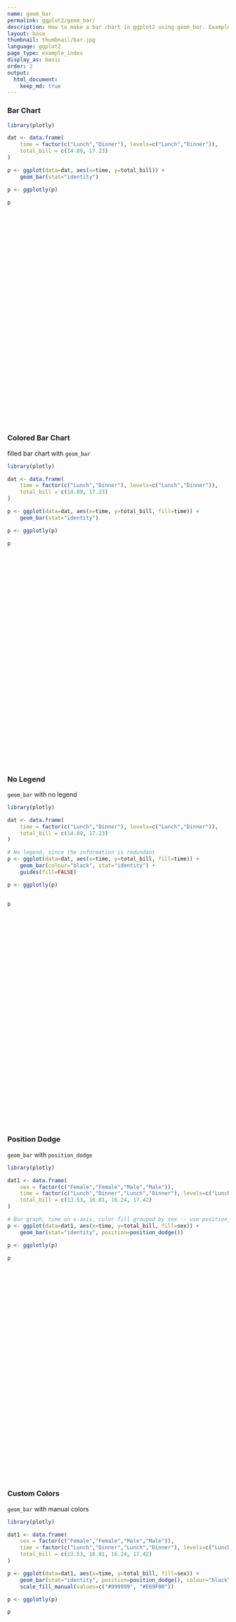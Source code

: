 ```yaml
---
name: geom_bar
permalink: ggplot2/geom_bar/
description: How to make a bar chart in ggplot2 using geom_bar. Examples of grouped, stacked, overlaid, filled, and colored bar charts.
layout: base
thumbnail: thumbnail/bar.jpg
language: ggplot2
page_type: example_index
display_as: basic
order: 2
output:
  html_document:
    keep_md: true
---
```



### Bar Chart


```r
library(plotly)

dat <- data.frame(
    time = factor(c("Lunch","Dinner"), levels=c("Lunch","Dinner")),
    total_bill = c(14.89, 17.23)
)

p <- ggplot(data=dat, aes(x=time, y=total_bill)) +
    geom_bar(stat="identity")

p <- ggplotly(p)

p
```

<div id="htmlwidget-e67506edd2715cf6d581" style="width:672px;height:480px;" class="plotly html-widget"></div>
<script type="application/json" data-for="htmlwidget-e67506edd2715cf6d581">{"x":{"data":[{"orientation":"v","width":[0.9,0.9],"base":[0,0],"x":[1,2],"y":[14.89,17.23],"text":["time: Lunch<br />total_bill: 14.89","time: Dinner<br />total_bill: 17.23"],"type":"bar","marker":{"autocolorscale":false,"color":"rgba(89,89,89,1)","line":{"width":1.88976377952756,"color":"transparent"}},"showlegend":false,"xaxis":"x","yaxis":"y","hoverinfo":"text","frame":null}],"layout":{"margin":{"t":26.2283105022831,"r":7.30593607305936,"b":40.1826484018265,"l":37.2602739726027},"plot_bgcolor":"rgba(235,235,235,1)","paper_bgcolor":"rgba(255,255,255,1)","font":{"color":"rgba(0,0,0,1)","family":"","size":14.6118721461187},"xaxis":{"domain":[0,1],"automargin":true,"type":"linear","autorange":false,"range":[0.4,2.6],"tickmode":"array","ticktext":["Lunch","Dinner"],"tickvals":[1,2],"categoryorder":"array","categoryarray":["Lunch","Dinner"],"nticks":null,"ticks":"outside","tickcolor":"rgba(51,51,51,1)","ticklen":3.65296803652968,"tickwidth":0.66417600664176,"showticklabels":true,"tickfont":{"color":"rgba(77,77,77,1)","family":"","size":11.689497716895},"tickangle":-0,"showline":false,"linecolor":null,"linewidth":0,"showgrid":true,"gridcolor":"rgba(255,255,255,1)","gridwidth":0.66417600664176,"zeroline":false,"anchor":"y","title":{"text":"time","font":{"color":"rgba(0,0,0,1)","family":"","size":14.6118721461187}},"hoverformat":".2f"},"yaxis":{"domain":[0,1],"automargin":true,"type":"linear","autorange":false,"range":[-0.8615,18.0915],"tickmode":"array","ticktext":["0","5","10","15"],"tickvals":[0,5,10,15],"categoryorder":"array","categoryarray":["0","5","10","15"],"nticks":null,"ticks":"outside","tickcolor":"rgba(51,51,51,1)","ticklen":3.65296803652968,"tickwidth":0.66417600664176,"showticklabels":true,"tickfont":{"color":"rgba(77,77,77,1)","family":"","size":11.689497716895},"tickangle":-0,"showline":false,"linecolor":null,"linewidth":0,"showgrid":true,"gridcolor":"rgba(255,255,255,1)","gridwidth":0.66417600664176,"zeroline":false,"anchor":"x","title":{"text":"total_bill","font":{"color":"rgba(0,0,0,1)","family":"","size":14.6118721461187}},"hoverformat":".2f"},"shapes":[{"type":"rect","fillcolor":null,"line":{"color":null,"width":0,"linetype":[]},"yref":"paper","xref":"paper","x0":0,"x1":1,"y0":0,"y1":1}],"showlegend":false,"legend":{"bgcolor":"rgba(255,255,255,1)","bordercolor":"transparent","borderwidth":1.88976377952756,"font":{"color":"rgba(0,0,0,1)","family":"","size":11.689497716895}},"hovermode":"closest","barmode":"relative"},"config":{"doubleClick":"reset","showSendToCloud":false},"source":"A","attrs":{"4739b876090":{"x":{},"y":{},"type":"bar"}},"cur_data":"4739b876090","visdat":{"4739b876090":["function (y) ","x"]},"highlight":{"on":"plotly_click","persistent":false,"dynamic":false,"selectize":false,"opacityDim":0.2,"selected":{"opacity":1},"debounce":0},"shinyEvents":["plotly_hover","plotly_click","plotly_selected","plotly_relayout","plotly_brushed","plotly_brushing","plotly_clickannotation","plotly_doubleclick","plotly_deselect","plotly_afterplot","plotly_sunburstclick"],"base_url":"https://plot.ly"},"evals":[],"jsHooks":[]}</script>

### Colored Bar Chart
filled bar chart with <code>geom_bar</code>


```r
library(plotly)

dat <- data.frame(
    time = factor(c("Lunch","Dinner"), levels=c("Lunch","Dinner")),
    total_bill = c(14.89, 17.23)
)

p <- ggplot(data=dat, aes(x=time, y=total_bill, fill=time)) +
    geom_bar(stat="identity")

p <- ggplotly(p)

p
```

<div id="htmlwidget-031917900ebf3f852f6d" style="width:672px;height:480px;" class="plotly html-widget"></div>
<script type="application/json" data-for="htmlwidget-031917900ebf3f852f6d">{"x":{"data":[{"orientation":"v","width":0.9,"base":0,"x":[1],"y":[14.89],"text":"time: Lunch<br />total_bill: 14.89<br />time: Lunch","type":"bar","marker":{"autocolorscale":false,"color":"rgba(248,118,109,1)","line":{"width":1.88976377952756,"color":"transparent"}},"name":"Lunch","legendgroup":"Lunch","showlegend":true,"xaxis":"x","yaxis":"y","hoverinfo":"text","frame":null},{"orientation":"v","width":0.9,"base":0,"x":[2],"y":[17.23],"text":"time: Dinner<br />total_bill: 17.23<br />time: Dinner","type":"bar","marker":{"autocolorscale":false,"color":"rgba(0,191,196,1)","line":{"width":1.88976377952756,"color":"transparent"}},"name":"Dinner","legendgroup":"Dinner","showlegend":true,"xaxis":"x","yaxis":"y","hoverinfo":"text","frame":null}],"layout":{"margin":{"t":26.2283105022831,"r":7.30593607305936,"b":40.1826484018265,"l":37.2602739726027},"plot_bgcolor":"rgba(235,235,235,1)","paper_bgcolor":"rgba(255,255,255,1)","font":{"color":"rgba(0,0,0,1)","family":"","size":14.6118721461187},"xaxis":{"domain":[0,1],"automargin":true,"type":"linear","autorange":false,"range":[0.4,2.6],"tickmode":"array","ticktext":["Lunch","Dinner"],"tickvals":[1,2],"categoryorder":"array","categoryarray":["Lunch","Dinner"],"nticks":null,"ticks":"outside","tickcolor":"rgba(51,51,51,1)","ticklen":3.65296803652968,"tickwidth":0.66417600664176,"showticklabels":true,"tickfont":{"color":"rgba(77,77,77,1)","family":"","size":11.689497716895},"tickangle":-0,"showline":false,"linecolor":null,"linewidth":0,"showgrid":true,"gridcolor":"rgba(255,255,255,1)","gridwidth":0.66417600664176,"zeroline":false,"anchor":"y","title":{"text":"time","font":{"color":"rgba(0,0,0,1)","family":"","size":14.6118721461187}},"hoverformat":".2f"},"yaxis":{"domain":[0,1],"automargin":true,"type":"linear","autorange":false,"range":[-0.8615,18.0915],"tickmode":"array","ticktext":["0","5","10","15"],"tickvals":[0,5,10,15],"categoryorder":"array","categoryarray":["0","5","10","15"],"nticks":null,"ticks":"outside","tickcolor":"rgba(51,51,51,1)","ticklen":3.65296803652968,"tickwidth":0.66417600664176,"showticklabels":true,"tickfont":{"color":"rgba(77,77,77,1)","family":"","size":11.689497716895},"tickangle":-0,"showline":false,"linecolor":null,"linewidth":0,"showgrid":true,"gridcolor":"rgba(255,255,255,1)","gridwidth":0.66417600664176,"zeroline":false,"anchor":"x","title":{"text":"total_bill","font":{"color":"rgba(0,0,0,1)","family":"","size":14.6118721461187}},"hoverformat":".2f"},"shapes":[{"type":"rect","fillcolor":null,"line":{"color":null,"width":0,"linetype":[]},"yref":"paper","xref":"paper","x0":0,"x1":1,"y0":0,"y1":1}],"showlegend":true,"legend":{"bgcolor":"rgba(255,255,255,1)","bordercolor":"transparent","borderwidth":1.88976377952756,"font":{"color":"rgba(0,0,0,1)","family":"","size":11.689497716895},"y":0.93503937007874},"annotations":[{"text":"time","x":1.02,"y":1,"showarrow":false,"ax":0,"ay":0,"font":{"color":"rgba(0,0,0,1)","family":"","size":14.6118721461187},"xref":"paper","yref":"paper","textangle":-0,"xanchor":"left","yanchor":"bottom","legendTitle":true}],"hovermode":"closest","barmode":"relative"},"config":{"doubleClick":"reset","showSendToCloud":false},"source":"A","attrs":{"473955bc709a":{"x":{},"y":{},"fill":{},"type":"bar"}},"cur_data":"473955bc709a","visdat":{"473955bc709a":["function (y) ","x"]},"highlight":{"on":"plotly_click","persistent":false,"dynamic":false,"selectize":false,"opacityDim":0.2,"selected":{"opacity":1},"debounce":0},"shinyEvents":["plotly_hover","plotly_click","plotly_selected","plotly_relayout","plotly_brushed","plotly_brushing","plotly_clickannotation","plotly_doubleclick","plotly_deselect","plotly_afterplot","plotly_sunburstclick"],"base_url":"https://plot.ly"},"evals":[],"jsHooks":[]}</script>

### No Legend
<code>geom_bar</code> with no legend


```r
library(plotly)

dat <- data.frame(
    time = factor(c("Lunch","Dinner"), levels=c("Lunch","Dinner")),
    total_bill = c(14.89, 17.23)
)

# No legend, since the information is redundant
p <- ggplot(data=dat, aes(x=time, y=total_bill, fill=time)) +
    geom_bar(colour="black", stat="identity") +
    guides(fill=FALSE)

p <- ggplotly(p)


p
```

<div id="htmlwidget-b2b9ad72567f5cc4eb74" style="width:672px;height:480px;" class="plotly html-widget"></div>
<script type="application/json" data-for="htmlwidget-b2b9ad72567f5cc4eb74">{"x":{"data":[{"orientation":"v","width":0.9,"base":0,"x":[1],"y":[14.89],"text":"time: Lunch<br />total_bill: 14.89<br />time: Lunch","type":"bar","marker":{"autocolorscale":false,"color":"rgba(248,118,109,1)","line":{"width":1.88976377952756,"color":"rgba(0,0,0,1)"}},"name":"Lunch","legendgroup":"Lunch","showlegend":true,"xaxis":"x","yaxis":"y","hoverinfo":"text","frame":null},{"orientation":"v","width":0.9,"base":0,"x":[2],"y":[17.23],"text":"time: Dinner<br />total_bill: 17.23<br />time: Dinner","type":"bar","marker":{"autocolorscale":false,"color":"rgba(0,191,196,1)","line":{"width":1.88976377952756,"color":"rgba(0,0,0,1)"}},"name":"Dinner","legendgroup":"Dinner","showlegend":true,"xaxis":"x","yaxis":"y","hoverinfo":"text","frame":null}],"layout":{"margin":{"t":26.2283105022831,"r":7.30593607305936,"b":40.1826484018265,"l":37.2602739726027},"plot_bgcolor":"rgba(235,235,235,1)","paper_bgcolor":"rgba(255,255,255,1)","font":{"color":"rgba(0,0,0,1)","family":"","size":14.6118721461187},"xaxis":{"domain":[0,1],"automargin":true,"type":"linear","autorange":false,"range":[0.4,2.6],"tickmode":"array","ticktext":["Lunch","Dinner"],"tickvals":[1,2],"categoryorder":"array","categoryarray":["Lunch","Dinner"],"nticks":null,"ticks":"outside","tickcolor":"rgba(51,51,51,1)","ticklen":3.65296803652968,"tickwidth":0.66417600664176,"showticklabels":true,"tickfont":{"color":"rgba(77,77,77,1)","family":"","size":11.689497716895},"tickangle":-0,"showline":false,"linecolor":null,"linewidth":0,"showgrid":true,"gridcolor":"rgba(255,255,255,1)","gridwidth":0.66417600664176,"zeroline":false,"anchor":"y","title":{"text":"time","font":{"color":"rgba(0,0,0,1)","family":"","size":14.6118721461187}},"hoverformat":".2f"},"yaxis":{"domain":[0,1],"automargin":true,"type":"linear","autorange":false,"range":[-0.8615,18.0915],"tickmode":"array","ticktext":["0","5","10","15"],"tickvals":[0,5,10,15],"categoryorder":"array","categoryarray":["0","5","10","15"],"nticks":null,"ticks":"outside","tickcolor":"rgba(51,51,51,1)","ticklen":3.65296803652968,"tickwidth":0.66417600664176,"showticklabels":true,"tickfont":{"color":"rgba(77,77,77,1)","family":"","size":11.689497716895},"tickangle":-0,"showline":false,"linecolor":null,"linewidth":0,"showgrid":true,"gridcolor":"rgba(255,255,255,1)","gridwidth":0.66417600664176,"zeroline":false,"anchor":"x","title":{"text":"total_bill","font":{"color":"rgba(0,0,0,1)","family":"","size":14.6118721461187}},"hoverformat":".2f"},"shapes":[{"type":"rect","fillcolor":null,"line":{"color":null,"width":0,"linetype":[]},"yref":"paper","xref":"paper","x0":0,"x1":1,"y0":0,"y1":1}],"showlegend":true,"legend":{"bgcolor":"rgba(255,255,255,1)","bordercolor":"transparent","borderwidth":1.88976377952756,"font":{"color":"rgba(0,0,0,1)","family":"","size":11.689497716895},"y":1},"hovermode":"closest","barmode":"relative"},"config":{"doubleClick":"reset","showSendToCloud":false},"source":"A","attrs":{"4739472507f":{"x":{},"y":{},"fill":{},"type":"bar"}},"cur_data":"4739472507f","visdat":{"4739472507f":["function (y) ","x"]},"highlight":{"on":"plotly_click","persistent":false,"dynamic":false,"selectize":false,"opacityDim":0.2,"selected":{"opacity":1},"debounce":0},"shinyEvents":["plotly_hover","plotly_click","plotly_selected","plotly_relayout","plotly_brushed","plotly_brushing","plotly_clickannotation","plotly_doubleclick","plotly_deselect","plotly_afterplot","plotly_sunburstclick"],"base_url":"https://plot.ly"},"evals":[],"jsHooks":[]}</script>

### Position Dodge
<code>geom_bar</code> with <code>position_dodge</code>


```r
library(plotly)

dat1 <- data.frame(
    sex = factor(c("Female","Female","Male","Male")),
    time = factor(c("Lunch","Dinner","Lunch","Dinner"), levels=c("Lunch","Dinner")),
    total_bill = c(13.53, 16.81, 16.24, 17.42)
)

# Bar graph, time on x-axis, color fill grouped by sex -- use position_dodge()
p <- ggplot(data=dat1, aes(x=time, y=total_bill, fill=sex)) +
    geom_bar(stat="identity", position=position_dodge())

p <- ggplotly(p)

p
```

<div id="htmlwidget-3491de65a38524cb3c12" style="width:672px;height:480px;" class="plotly html-widget"></div>
<script type="application/json" data-for="htmlwidget-3491de65a38524cb3c12">{"x":{"data":[{"orientation":"v","width":[0.45,0.45],"base":[0,0],"x":[0.775,1.775],"y":[13.53,16.81],"text":["time: Lunch<br />total_bill: 13.53<br />sex: Female","time: Dinner<br />total_bill: 16.81<br />sex: Female"],"type":"bar","marker":{"autocolorscale":false,"color":"rgba(248,118,109,1)","line":{"width":1.88976377952756,"color":"transparent"}},"name":"Female","legendgroup":"Female","showlegend":true,"xaxis":"x","yaxis":"y","hoverinfo":"text","frame":null},{"orientation":"v","width":[0.45,0.45],"base":[0,0],"x":[1.225,2.225],"y":[16.24,17.42],"text":["time: Lunch<br />total_bill: 16.24<br />sex: Male","time: Dinner<br />total_bill: 17.42<br />sex: Male"],"type":"bar","marker":{"autocolorscale":false,"color":"rgba(0,191,196,1)","line":{"width":1.88976377952756,"color":"transparent"}},"name":"Male","legendgroup":"Male","showlegend":true,"xaxis":"x","yaxis":"y","hoverinfo":"text","frame":null}],"layout":{"margin":{"t":26.2283105022831,"r":7.30593607305936,"b":40.1826484018265,"l":37.2602739726027},"plot_bgcolor":"rgba(235,235,235,1)","paper_bgcolor":"rgba(255,255,255,1)","font":{"color":"rgba(0,0,0,1)","family":"","size":14.6118721461187},"xaxis":{"domain":[0,1],"automargin":true,"type":"linear","autorange":false,"range":[0.4,2.6],"tickmode":"array","ticktext":["Lunch","Dinner"],"tickvals":[1,2],"categoryorder":"array","categoryarray":["Lunch","Dinner"],"nticks":null,"ticks":"outside","tickcolor":"rgba(51,51,51,1)","ticklen":3.65296803652968,"tickwidth":0.66417600664176,"showticklabels":true,"tickfont":{"color":"rgba(77,77,77,1)","family":"","size":11.689497716895},"tickangle":-0,"showline":false,"linecolor":null,"linewidth":0,"showgrid":true,"gridcolor":"rgba(255,255,255,1)","gridwidth":0.66417600664176,"zeroline":false,"anchor":"y","title":{"text":"time","font":{"color":"rgba(0,0,0,1)","family":"","size":14.6118721461187}},"hoverformat":".2f"},"yaxis":{"domain":[0,1],"automargin":true,"type":"linear","autorange":false,"range":[-0.871,18.291],"tickmode":"array","ticktext":["0","5","10","15"],"tickvals":[0,5,10,15],"categoryorder":"array","categoryarray":["0","5","10","15"],"nticks":null,"ticks":"outside","tickcolor":"rgba(51,51,51,1)","ticklen":3.65296803652968,"tickwidth":0.66417600664176,"showticklabels":true,"tickfont":{"color":"rgba(77,77,77,1)","family":"","size":11.689497716895},"tickangle":-0,"showline":false,"linecolor":null,"linewidth":0,"showgrid":true,"gridcolor":"rgba(255,255,255,1)","gridwidth":0.66417600664176,"zeroline":false,"anchor":"x","title":{"text":"total_bill","font":{"color":"rgba(0,0,0,1)","family":"","size":14.6118721461187}},"hoverformat":".2f"},"shapes":[{"type":"rect","fillcolor":null,"line":{"color":null,"width":0,"linetype":[]},"yref":"paper","xref":"paper","x0":0,"x1":1,"y0":0,"y1":1}],"showlegend":true,"legend":{"bgcolor":"rgba(255,255,255,1)","bordercolor":"transparent","borderwidth":1.88976377952756,"font":{"color":"rgba(0,0,0,1)","family":"","size":11.689497716895},"y":0.93503937007874},"annotations":[{"text":"sex","x":1.02,"y":1,"showarrow":false,"ax":0,"ay":0,"font":{"color":"rgba(0,0,0,1)","family":"","size":14.6118721461187},"xref":"paper","yref":"paper","textangle":-0,"xanchor":"left","yanchor":"bottom","legendTitle":true}],"hovermode":"closest","barmode":"relative"},"config":{"doubleClick":"reset","showSendToCloud":false},"source":"A","attrs":{"473927659927":{"x":{},"y":{},"fill":{},"type":"bar"}},"cur_data":"473927659927","visdat":{"473927659927":["function (y) ","x"]},"highlight":{"on":"plotly_click","persistent":false,"dynamic":false,"selectize":false,"opacityDim":0.2,"selected":{"opacity":1},"debounce":0},"shinyEvents":["plotly_hover","plotly_click","plotly_selected","plotly_relayout","plotly_brushed","plotly_brushing","plotly_clickannotation","plotly_doubleclick","plotly_deselect","plotly_afterplot","plotly_sunburstclick"],"base_url":"https://plot.ly"},"evals":[],"jsHooks":[]}</script>

### Custom Colors
<code>geom_bar</code> with manual colors


```r
library(plotly)

dat1 <- data.frame(
    sex = factor(c("Female","Female","Male","Male")),
    time = factor(c("Lunch","Dinner","Lunch","Dinner"), levels=c("Lunch","Dinner")),
    total_bill = c(13.53, 16.81, 16.24, 17.42)
)

p <- ggplot(data=dat1, aes(x=time, y=total_bill, fill=sex)) +
    geom_bar(stat="identity", position=position_dodge(), colour="black") +
    scale_fill_manual(values=c("#999999", "#E69F00"))

p <- ggplotly(p)

p
```

<div id="htmlwidget-9b20afe7df68373aa9f2" style="width:672px;height:480px;" class="plotly html-widget"></div>
<script type="application/json" data-for="htmlwidget-9b20afe7df68373aa9f2">{"x":{"data":[{"orientation":"v","width":[0.45,0.45],"base":[0,0],"x":[0.775,1.775],"y":[13.53,16.81],"text":["time: Lunch<br />total_bill: 13.53<br />sex: Female","time: Dinner<br />total_bill: 16.81<br />sex: Female"],"type":"bar","marker":{"autocolorscale":false,"color":"rgba(153,153,153,1)","line":{"width":1.88976377952756,"color":"rgba(0,0,0,1)"}},"name":"Female","legendgroup":"Female","showlegend":true,"xaxis":"x","yaxis":"y","hoverinfo":"text","frame":null},{"orientation":"v","width":[0.45,0.45],"base":[0,0],"x":[1.225,2.225],"y":[16.24,17.42],"text":["time: Lunch<br />total_bill: 16.24<br />sex: Male","time: Dinner<br />total_bill: 17.42<br />sex: Male"],"type":"bar","marker":{"autocolorscale":false,"color":"rgba(230,159,0,1)","line":{"width":1.88976377952756,"color":"rgba(0,0,0,1)"}},"name":"Male","legendgroup":"Male","showlegend":true,"xaxis":"x","yaxis":"y","hoverinfo":"text","frame":null}],"layout":{"margin":{"t":26.2283105022831,"r":7.30593607305936,"b":40.1826484018265,"l":37.2602739726027},"plot_bgcolor":"rgba(235,235,235,1)","paper_bgcolor":"rgba(255,255,255,1)","font":{"color":"rgba(0,0,0,1)","family":"","size":14.6118721461187},"xaxis":{"domain":[0,1],"automargin":true,"type":"linear","autorange":false,"range":[0.4,2.6],"tickmode":"array","ticktext":["Lunch","Dinner"],"tickvals":[1,2],"categoryorder":"array","categoryarray":["Lunch","Dinner"],"nticks":null,"ticks":"outside","tickcolor":"rgba(51,51,51,1)","ticklen":3.65296803652968,"tickwidth":0.66417600664176,"showticklabels":true,"tickfont":{"color":"rgba(77,77,77,1)","family":"","size":11.689497716895},"tickangle":-0,"showline":false,"linecolor":null,"linewidth":0,"showgrid":true,"gridcolor":"rgba(255,255,255,1)","gridwidth":0.66417600664176,"zeroline":false,"anchor":"y","title":{"text":"time","font":{"color":"rgba(0,0,0,1)","family":"","size":14.6118721461187}},"hoverformat":".2f"},"yaxis":{"domain":[0,1],"automargin":true,"type":"linear","autorange":false,"range":[-0.871,18.291],"tickmode":"array","ticktext":["0","5","10","15"],"tickvals":[0,5,10,15],"categoryorder":"array","categoryarray":["0","5","10","15"],"nticks":null,"ticks":"outside","tickcolor":"rgba(51,51,51,1)","ticklen":3.65296803652968,"tickwidth":0.66417600664176,"showticklabels":true,"tickfont":{"color":"rgba(77,77,77,1)","family":"","size":11.689497716895},"tickangle":-0,"showline":false,"linecolor":null,"linewidth":0,"showgrid":true,"gridcolor":"rgba(255,255,255,1)","gridwidth":0.66417600664176,"zeroline":false,"anchor":"x","title":{"text":"total_bill","font":{"color":"rgba(0,0,0,1)","family":"","size":14.6118721461187}},"hoverformat":".2f"},"shapes":[{"type":"rect","fillcolor":null,"line":{"color":null,"width":0,"linetype":[]},"yref":"paper","xref":"paper","x0":0,"x1":1,"y0":0,"y1":1}],"showlegend":true,"legend":{"bgcolor":"rgba(255,255,255,1)","bordercolor":"transparent","borderwidth":1.88976377952756,"font":{"color":"rgba(0,0,0,1)","family":"","size":11.689497716895},"y":0.93503937007874},"annotations":[{"text":"sex","x":1.02,"y":1,"showarrow":false,"ax":0,"ay":0,"font":{"color":"rgba(0,0,0,1)","family":"","size":14.6118721461187},"xref":"paper","yref":"paper","textangle":-0,"xanchor":"left","yanchor":"bottom","legendTitle":true}],"hovermode":"closest","barmode":"relative"},"config":{"doubleClick":"reset","showSendToCloud":false},"source":"A","attrs":{"473919636b87":{"x":{},"y":{},"fill":{},"type":"bar"}},"cur_data":"473919636b87","visdat":{"473919636b87":["function (y) ","x"]},"highlight":{"on":"plotly_click","persistent":false,"dynamic":false,"selectize":false,"opacityDim":0.2,"selected":{"opacity":1},"debounce":0},"shinyEvents":["plotly_hover","plotly_click","plotly_selected","plotly_relayout","plotly_brushed","plotly_brushing","plotly_clickannotation","plotly_doubleclick","plotly_deselect","plotly_afterplot","plotly_sunburstclick"],"base_url":"https://plot.ly"},"evals":[],"jsHooks":[]}</script>

### Styles & Themes
<code>geom_bar</code> with styles and theme


```r
library(plotly)

dat1 <- data.frame(
    sex = factor(c("Female","Female","Male","Male")),
    time = factor(c("Lunch","Dinner","Lunch","Dinner"), levels=c("Lunch","Dinner")),
    total_bill = c(13.53, 16.81, 16.24, 17.42)
)

# A bar graph
p <- ggplot(data=dat1, aes(x=time, y=total_bill, fill=sex)) +
    geom_bar(colour="black", stat="identity",
             position=position_dodge(),
             size=.3) +                        # Thinner lines
    xlab("Time of day") + ylab("Total bill") + # Set axis labels
    ggtitle("Average bill for 2 people") +     # Set title
    theme_bw()

p <- ggplotly(p)


p
```

<div id="htmlwidget-1895f5a587e21a6931b9" style="width:672px;height:480px;" class="plotly html-widget"></div>
<script type="application/json" data-for="htmlwidget-1895f5a587e21a6931b9">{"x":{"data":[{"orientation":"v","width":[0.45,0.45],"base":[0,0],"x":[0.775,1.775],"y":[13.53,16.81],"text":["time: Lunch<br />total_bill: 13.53<br />sex: Female","time: Dinner<br />total_bill: 16.81<br />sex: Female"],"type":"bar","marker":{"autocolorscale":false,"color":"rgba(248,118,109,1)","line":{"width":1.13385826771654,"color":"rgba(0,0,0,1)"}},"name":"Female","legendgroup":"Female","showlegend":true,"xaxis":"x","yaxis":"y","hoverinfo":"text","frame":null},{"orientation":"v","width":[0.45,0.45],"base":[0,0],"x":[1.225,2.225],"y":[16.24,17.42],"text":["time: Lunch<br />total_bill: 16.24<br />sex: Male","time: Dinner<br />total_bill: 17.42<br />sex: Male"],"type":"bar","marker":{"autocolorscale":false,"color":"rgba(0,191,196,1)","line":{"width":1.13385826771654,"color":"rgba(0,0,0,1)"}},"name":"Male","legendgroup":"Male","showlegend":true,"xaxis":"x","yaxis":"y","hoverinfo":"text","frame":null}],"layout":{"margin":{"t":43.7625570776256,"r":7.30593607305936,"b":40.1826484018265,"l":37.2602739726027},"plot_bgcolor":"rgba(255,255,255,1)","paper_bgcolor":"rgba(255,255,255,1)","font":{"color":"rgba(0,0,0,1)","family":"","size":14.6118721461187},"title":{"text":"Average bill for 2 people","font":{"color":"rgba(0,0,0,1)","family":"","size":17.5342465753425},"x":0,"xref":"paper"},"xaxis":{"domain":[0,1],"automargin":true,"type":"linear","autorange":false,"range":[0.4,2.6],"tickmode":"array","ticktext":["Lunch","Dinner"],"tickvals":[1,2],"categoryorder":"array","categoryarray":["Lunch","Dinner"],"nticks":null,"ticks":"outside","tickcolor":"rgba(51,51,51,1)","ticklen":3.65296803652968,"tickwidth":0.66417600664176,"showticklabels":true,"tickfont":{"color":"rgba(77,77,77,1)","family":"","size":11.689497716895},"tickangle":-0,"showline":false,"linecolor":null,"linewidth":0,"showgrid":true,"gridcolor":"rgba(235,235,235,1)","gridwidth":0.66417600664176,"zeroline":false,"anchor":"y","title":{"text":"Time of day","font":{"color":"rgba(0,0,0,1)","family":"","size":14.6118721461187}},"hoverformat":".2f"},"yaxis":{"domain":[0,1],"automargin":true,"type":"linear","autorange":false,"range":[-0.871,18.291],"tickmode":"array","ticktext":["0","5","10","15"],"tickvals":[0,5,10,15],"categoryorder":"array","categoryarray":["0","5","10","15"],"nticks":null,"ticks":"outside","tickcolor":"rgba(51,51,51,1)","ticklen":3.65296803652968,"tickwidth":0.66417600664176,"showticklabels":true,"tickfont":{"color":"rgba(77,77,77,1)","family":"","size":11.689497716895},"tickangle":-0,"showline":false,"linecolor":null,"linewidth":0,"showgrid":true,"gridcolor":"rgba(235,235,235,1)","gridwidth":0.66417600664176,"zeroline":false,"anchor":"x","title":{"text":"Total bill","font":{"color":"rgba(0,0,0,1)","family":"","size":14.6118721461187}},"hoverformat":".2f"},"shapes":[{"type":"rect","fillcolor":"transparent","line":{"color":"rgba(51,51,51,1)","width":0.66417600664176,"linetype":"solid"},"yref":"paper","xref":"paper","x0":0,"x1":1,"y0":0,"y1":1}],"showlegend":true,"legend":{"bgcolor":"rgba(255,255,255,1)","bordercolor":"transparent","borderwidth":1.88976377952756,"font":{"color":"rgba(0,0,0,1)","family":"","size":11.689497716895},"y":0.93503937007874},"annotations":[{"text":"sex","x":1.02,"y":1,"showarrow":false,"ax":0,"ay":0,"font":{"color":"rgba(0,0,0,1)","family":"","size":14.6118721461187},"xref":"paper","yref":"paper","textangle":-0,"xanchor":"left","yanchor":"bottom","legendTitle":true}],"hovermode":"closest","barmode":"relative"},"config":{"doubleClick":"reset","showSendToCloud":false},"source":"A","attrs":{"473934854b66":{"x":{},"y":{},"fill":{},"type":"bar"}},"cur_data":"473934854b66","visdat":{"473934854b66":["function (y) ","x"]},"highlight":{"on":"plotly_click","persistent":false,"dynamic":false,"selectize":false,"opacityDim":0.2,"selected":{"opacity":1},"debounce":0},"shinyEvents":["plotly_hover","plotly_click","plotly_selected","plotly_relayout","plotly_brushed","plotly_brushing","plotly_clickannotation","plotly_doubleclick","plotly_deselect","plotly_afterplot","plotly_sunburstclick"],"base_url":"https://plot.ly"},"evals":[],"jsHooks":[]}</script>

### Variable Comparison
using <code>geom_bar</code> for variable comparison


```r
library(plotly)

DF <- read.table(text="Rank F1     F2     F3
1    500    250    50
2    400    100    30
3    300    155    100
4    200    90     10", header=TRUE)

library(reshape2)
DF1 <- melt(DF, id.var="Rank")

p <- ggplot(DF1, aes(x = Rank, y = value, fill = variable)) +
  geom_bar(stat = "identity")

p <- ggplotly(p)

p
```

<div id="htmlwidget-04c64506a0fa8db6e6ba" style="width:672px;height:480px;" class="plotly html-widget"></div>
<script type="application/json" data-for="htmlwidget-04c64506a0fa8db6e6ba">{"x":{"data":[{"orientation":"v","width":[0.9,0.9,0.9,0.9],"base":[300,130,255,100],"x":[1,2,3,4],"y":[500,400,300,200],"text":["Rank: 1<br />value: 500<br />variable: F1","Rank: 2<br />value: 400<br />variable: F1","Rank: 3<br />value: 300<br />variable: F1","Rank: 4<br />value: 200<br />variable: F1"],"type":"bar","marker":{"autocolorscale":false,"color":"rgba(248,118,109,1)","line":{"width":1.88976377952756,"color":"transparent"}},"name":"F1","legendgroup":"F1","showlegend":true,"xaxis":"x","yaxis":"y","hoverinfo":"text","frame":null},{"orientation":"v","width":[0.9,0.9,0.9,0.9],"base":[50,30,100,10],"x":[1,2,3,4],"y":[250,100,155,90],"text":["Rank: 1<br />value: 250<br />variable: F2","Rank: 2<br />value: 100<br />variable: F2","Rank: 3<br />value: 155<br />variable: F2","Rank: 4<br />value:  90<br />variable: F2"],"type":"bar","marker":{"autocolorscale":false,"color":"rgba(0,186,56,1)","line":{"width":1.88976377952756,"color":"transparent"}},"name":"F2","legendgroup":"F2","showlegend":true,"xaxis":"x","yaxis":"y","hoverinfo":"text","frame":null},{"orientation":"v","width":[0.9,0.9,0.9,0.9],"base":[0,0,0,0],"x":[1,2,3,4],"y":[50,30,100,10],"text":["Rank: 1<br />value:  50<br />variable: F3","Rank: 2<br />value:  30<br />variable: F3","Rank: 3<br />value: 100<br />variable: F3","Rank: 4<br />value:  10<br />variable: F3"],"type":"bar","marker":{"autocolorscale":false,"color":"rgba(97,156,255,1)","line":{"width":1.88976377952756,"color":"transparent"}},"name":"F3","legendgroup":"F3","showlegend":true,"xaxis":"x","yaxis":"y","hoverinfo":"text","frame":null}],"layout":{"margin":{"t":26.2283105022831,"r":7.30593607305936,"b":40.1826484018265,"l":43.1050228310502},"plot_bgcolor":"rgba(235,235,235,1)","paper_bgcolor":"rgba(255,255,255,1)","font":{"color":"rgba(0,0,0,1)","family":"","size":14.6118721461187},"xaxis":{"domain":[0,1],"automargin":true,"type":"linear","autorange":false,"range":[0.355,4.645],"tickmode":"array","ticktext":["1","2","3","4"],"tickvals":[1,2,3,4],"categoryorder":"array","categoryarray":["1","2","3","4"],"nticks":null,"ticks":"outside","tickcolor":"rgba(51,51,51,1)","ticklen":3.65296803652968,"tickwidth":0.66417600664176,"showticklabels":true,"tickfont":{"color":"rgba(77,77,77,1)","family":"","size":11.689497716895},"tickangle":-0,"showline":false,"linecolor":null,"linewidth":0,"showgrid":true,"gridcolor":"rgba(255,255,255,1)","gridwidth":0.66417600664176,"zeroline":false,"anchor":"y","title":{"text":"Rank","font":{"color":"rgba(0,0,0,1)","family":"","size":14.6118721461187}},"hoverformat":".2f"},"yaxis":{"domain":[0,1],"automargin":true,"type":"linear","autorange":false,"range":[-40,840],"tickmode":"array","ticktext":["0","200","400","600","800"],"tickvals":[0,200,400,600,800],"categoryorder":"array","categoryarray":["0","200","400","600","800"],"nticks":null,"ticks":"outside","tickcolor":"rgba(51,51,51,1)","ticklen":3.65296803652968,"tickwidth":0.66417600664176,"showticklabels":true,"tickfont":{"color":"rgba(77,77,77,1)","family":"","size":11.689497716895},"tickangle":-0,"showline":false,"linecolor":null,"linewidth":0,"showgrid":true,"gridcolor":"rgba(255,255,255,1)","gridwidth":0.66417600664176,"zeroline":false,"anchor":"x","title":{"text":"value","font":{"color":"rgba(0,0,0,1)","family":"","size":14.6118721461187}},"hoverformat":".2f"},"shapes":[{"type":"rect","fillcolor":null,"line":{"color":null,"width":0,"linetype":[]},"yref":"paper","xref":"paper","x0":0,"x1":1,"y0":0,"y1":1}],"showlegend":true,"legend":{"bgcolor":"rgba(255,255,255,1)","bordercolor":"transparent","borderwidth":1.88976377952756,"font":{"color":"rgba(0,0,0,1)","family":"","size":11.689497716895},"y":0.93503937007874},"annotations":[{"text":"variable","x":1.02,"y":1,"showarrow":false,"ax":0,"ay":0,"font":{"color":"rgba(0,0,0,1)","family":"","size":14.6118721461187},"xref":"paper","yref":"paper","textangle":-0,"xanchor":"left","yanchor":"bottom","legendTitle":true}],"hovermode":"closest","barmode":"relative"},"config":{"doubleClick":"reset","showSendToCloud":false},"source":"A","attrs":{"4739413e9e67":{"x":{},"y":{},"fill":{},"type":"bar"}},"cur_data":"4739413e9e67","visdat":{"4739413e9e67":["function (y) ","x"]},"highlight":{"on":"plotly_click","persistent":false,"dynamic":false,"selectize":false,"opacityDim":0.2,"selected":{"opacity":1},"debounce":0},"shinyEvents":["plotly_hover","plotly_click","plotly_selected","plotly_relayout","plotly_brushed","plotly_brushing","plotly_clickannotation","plotly_doubleclick","plotly_deselect","plotly_afterplot","plotly_sunburstclick"],"base_url":"https://plot.ly"},"evals":[],"jsHooks":[]}</script>

### Error Bars
barplot with error bars


```r
library(plotly)
library(dplyr)
set.seed(123)

df <- diamonds[sample(1:nrow(diamonds), size = 1000),]

df.summ <- df %>% group_by(cut) %>% summarize(Mean = mean(table), Min = min(table), Max = max(table))

p <- ggplot(df.summ, aes(x = cut, y = Mean, ymin = Min, ymax = Max, fill = cut)) + 
  geom_bar(stat = "identity") + 
  geom_errorbar() + 
  ggtitle("Bar chart with Error Bars")

p <- ggplotly(p)

p
```

<div id="htmlwidget-573658b4b9bd9bb3c673" style="width:672px;height:480px;" class="plotly html-widget"></div>
<script type="application/json" data-for="htmlwidget-573658b4b9bd9bb3c673">{"x":{"data":[{"orientation":"v","width":0.9,"base":0,"x":[1],"y":[58.9310344827586],"text":"cut: Fair<br />Mean: 58.93103<br />Min: 0<br />Max: 58.93103<br />cut: Fair","type":"bar","marker":{"autocolorscale":false,"color":"rgba(68,1,84,1)","line":{"width":1.88976377952756,"color":"transparent"}},"name":"Fair","legendgroup":"Fair","showlegend":true,"xaxis":"x","yaxis":"y","hoverinfo":"text","frame":null},{"orientation":"v","width":0.9,"base":0,"x":[2],"y":[58.6772277227723],"text":"cut: Good<br />Mean: 58.67723<br />Min: 0<br />Max: 58.67723<br />cut: Good","type":"bar","marker":{"autocolorscale":false,"color":"rgba(59,82,139,1)","line":{"width":1.88976377952756,"color":"transparent"}},"name":"Good","legendgroup":"Good","showlegend":true,"xaxis":"x","yaxis":"y","hoverinfo":"text","frame":null},{"orientation":"v","width":0.9,"base":0,"x":[3],"y":[57.9678414096916],"text":"cut: Very Good<br />Mean: 57.96784<br />Min: 0<br />Max: 57.96784<br />cut: Very Good","type":"bar","marker":{"autocolorscale":false,"color":"rgba(33,144,140,1)","line":{"width":1.88976377952756,"color":"transparent"}},"name":"Very Good","legendgroup":"Very Good","showlegend":true,"xaxis":"x","yaxis":"y","hoverinfo":"text","frame":null},{"orientation":"v","width":0.9,"base":0,"x":[4],"y":[58.588],"text":"cut: Premium<br />Mean: 58.58800<br />Min: 0<br />Max: 58.58800<br />cut: Premium","type":"bar","marker":{"autocolorscale":false,"color":"rgba(93,200,99,1)","line":{"width":1.88976377952756,"color":"transparent"}},"name":"Premium","legendgroup":"Premium","showlegend":true,"xaxis":"x","yaxis":"y","hoverinfo":"text","frame":null},{"orientation":"v","width":0.9,"base":0,"x":[5],"y":[55.9101781170483],"text":"cut: Ideal<br />Mean: 55.91018<br />Min: 0<br />Max: 55.91018<br />cut: Ideal","type":"bar","marker":{"autocolorscale":false,"color":"rgba(253,231,37,1)","line":{"width":1.88976377952756,"color":"transparent"}},"name":"Ideal","legendgroup":"Ideal","showlegend":true,"xaxis":"x","yaxis":"y","hoverinfo":"text","frame":null},{"x":[1],"y":[58.9310344827586],"text":"cut: Fair<br />Mean: 58.93103<br />Min: 55<br />Max: 66<br />cut: Fair","type":"scatter","mode":"lines","opacity":1,"line":{"color":"transparent"},"error_y":{"array":[7.06896551724138],"arrayminus":[3.93103448275862],"type":"data","width":38.7692307692308,"symmetric":false,"color":"rgba(0,0,0,1)"},"name":"Fair","legendgroup":"Fair","showlegend":false,"xaxis":"x","yaxis":"y","hoverinfo":"text","frame":null},{"x":[2],"y":[58.6772277227723],"text":"cut: Good<br />Mean: 58.67723<br />Min: 53<br />Max: 66<br />cut: Good","type":"scatter","mode":"lines","opacity":1,"line":{"color":"transparent"},"error_y":{"array":[7.32277227722772],"arrayminus":[5.67722772277228],"type":"data","width":38.7692307692308,"symmetric":false,"color":"rgba(0,0,0,1)"},"name":"Good","legendgroup":"Good","showlegend":false,"xaxis":"x","yaxis":"y","hoverinfo":"text","frame":null},{"x":[3],"y":[57.9678414096916],"text":"cut: Very Good<br />Mean: 57.96784<br />Min: 53<br />Max: 63<br />cut: Very Good","type":"scatter","mode":"lines","opacity":1,"line":{"color":"transparent"},"error_y":{"array":[5.03215859030837],"arrayminus":[4.96784140969163],"type":"data","width":38.7692307692308,"symmetric":false,"color":"rgba(0,0,0,1)"},"name":"Very Good","legendgroup":"Very Good","showlegend":false,"xaxis":"x","yaxis":"y","hoverinfo":"text","frame":null},{"x":[4],"y":[58.588],"text":"cut: Premium<br />Mean: 58.58800<br />Min: 52<br />Max: 62<br />cut: Premium","type":"scatter","mode":"lines","opacity":1,"line":{"color":"transparent"},"error_y":{"array":[3.412],"arrayminus":[6.588],"type":"data","width":38.7692307692308,"symmetric":false,"color":"rgba(0,0,0,1)"},"name":"Premium","legendgroup":"Premium","showlegend":false,"xaxis":"x","yaxis":"y","hoverinfo":"text","frame":null},{"x":[5],"y":[55.9101781170483],"text":"cut: Ideal<br />Mean: 55.91018<br />Min: 53<br />Max: 61<br />cut: Ideal","type":"scatter","mode":"lines","opacity":1,"line":{"color":"transparent"},"error_y":{"array":[5.08982188295165],"arrayminus":[2.91017811704835],"type":"data","width":38.7692307692308,"symmetric":false,"color":"rgba(0,0,0,1)"},"name":"Ideal","legendgroup":"Ideal","showlegend":false,"xaxis":"x","yaxis":"y","hoverinfo":"text","frame":null}],"layout":{"margin":{"t":43.7625570776256,"r":7.30593607305936,"b":40.1826484018265,"l":37.2602739726027},"plot_bgcolor":"rgba(235,235,235,1)","paper_bgcolor":"rgba(255,255,255,1)","font":{"color":"rgba(0,0,0,1)","family":"","size":14.6118721461187},"title":{"text":"Bar chart with Error Bars","font":{"color":"rgba(0,0,0,1)","family":"","size":17.5342465753425},"x":0,"xref":"paper"},"xaxis":{"domain":[0,1],"automargin":true,"type":"linear","autorange":false,"range":[0.4,5.6],"tickmode":"array","ticktext":["Fair","Good","Very Good","Premium","Ideal"],"tickvals":[1,2,3,4,5],"categoryorder":"array","categoryarray":["Fair","Good","Very Good","Premium","Ideal"],"nticks":null,"ticks":"outside","tickcolor":"rgba(51,51,51,1)","ticklen":3.65296803652968,"tickwidth":0.66417600664176,"showticklabels":true,"tickfont":{"color":"rgba(77,77,77,1)","family":"","size":11.689497716895},"tickangle":-0,"showline":false,"linecolor":null,"linewidth":0,"showgrid":true,"gridcolor":"rgba(255,255,255,1)","gridwidth":0.66417600664176,"zeroline":false,"anchor":"y","title":{"text":"cut","font":{"color":"rgba(0,0,0,1)","family":"","size":14.6118721461187}},"hoverformat":".2f"},"yaxis":{"domain":[0,1],"automargin":true,"type":"linear","autorange":false,"range":[-3.3,69.3],"tickmode":"array","ticktext":["0","20","40","60"],"tickvals":[0,20,40,60],"categoryorder":"array","categoryarray":["0","20","40","60"],"nticks":null,"ticks":"outside","tickcolor":"rgba(51,51,51,1)","ticklen":3.65296803652968,"tickwidth":0.66417600664176,"showticklabels":true,"tickfont":{"color":"rgba(77,77,77,1)","family":"","size":11.689497716895},"tickangle":-0,"showline":false,"linecolor":null,"linewidth":0,"showgrid":true,"gridcolor":"rgba(255,255,255,1)","gridwidth":0.66417600664176,"zeroline":false,"anchor":"x","title":{"text":"Mean","font":{"color":"rgba(0,0,0,1)","family":"","size":14.6118721461187}},"hoverformat":".2f"},"shapes":[{"type":"rect","fillcolor":null,"line":{"color":null,"width":0,"linetype":[]},"yref":"paper","xref":"paper","x0":0,"x1":1,"y0":0,"y1":1}],"showlegend":true,"legend":{"bgcolor":"rgba(255,255,255,1)","bordercolor":"transparent","borderwidth":1.88976377952756,"font":{"color":"rgba(0,0,0,1)","family":"","size":11.689497716895},"y":0.93503937007874},"annotations":[{"text":"cut","x":1.02,"y":1,"showarrow":false,"ax":0,"ay":0,"font":{"color":"rgba(0,0,0,1)","family":"","size":14.6118721461187},"xref":"paper","yref":"paper","textangle":-0,"xanchor":"left","yanchor":"bottom","legendTitle":true}],"hovermode":"closest","barmode":"relative"},"config":{"doubleClick":"reset","showSendToCloud":false},"source":"A","attrs":{"47393a10046d":{"x":{},"y":{},"ymin":{},"ymax":{},"fill":{},"type":"bar"},"473911f39ab5":{"x":{},"y":{},"ymin":{},"ymax":{},"fill":{}}},"cur_data":"47393a10046d","visdat":{"47393a10046d":["function (y) ","x"],"473911f39ab5":["function (y) ","x"]},"highlight":{"on":"plotly_click","persistent":false,"dynamic":false,"selectize":false,"opacityDim":0.2,"selected":{"opacity":1},"debounce":0},"shinyEvents":["plotly_hover","plotly_click","plotly_selected","plotly_relayout","plotly_brushed","plotly_brushing","plotly_clickannotation","plotly_doubleclick","plotly_deselect","plotly_afterplot","plotly_sunburstclick"],"base_url":"https://plot.ly"},"evals":[],"jsHooks":[]}</script>

### Stacked Bar Chart
<code>geom_bar</code> with stacked traces


```r
library(plotly)
library(dplyr)

df <- structure(c(106487, 495681, 1597442, 2452577, 2065141, 2271925, 4735484, 3555352, 8056040, 4321887, 2463194, 347566, 621147, 1325727, 1123492, 800368, 761550, 1359737, 1073726, 36, 53, 141, 41538, 64759, 124160, 69942, 74862, 323543, 247236, 112059, 16595, 37028, 153249, 427642, 1588178, 2738157, 2795672, 2265696, 11951, 33424, 62469, 74720, 166607, 404044, 426967, 38972, 361888, 1143671, 1516716, 160037, 354804, 996944, 1716374, 1982735, 3615225, 4486806, 3037122, 17, 54, 55, 210, 312, 358, 857, 350, 7368, 8443, 6286, 1750, 7367, 14092, 28954, 80779, 176893, 354939, 446792, 33333, 69911, 53144, 29169, 18005, 11704, 13363, 18028, 46547, 14574, 8954, 2483, 14693, 25467, 25215, 41254, 46237, 98263, 185986), .Dim = c(19, 5), .Dimnames = list(c("1820-30", "1831-40", "1841-50", "1851-60", "1861-70", "1871-80", "1881-90", "1891-00", "1901-10", "1911-20", "1921-30", "1931-40", "1941-50", "1951-60", "1961-70", "1971-80", "1981-90", "1991-00", "2001-06"), c("Europe", "Asia", "Americas", "Africa", "Oceania")))
df.m <- melt(df)
df.m <- rename(df.m, Period = Var1, Region = Var2)

p <- ggplot(df.m, aes(x = Period, y = value/1e+06,fill = Region)) + ggtitle("Migration to the United States by Source Region (1820-2006), In Millions")
p <- p + geom_bar(stat = "identity", position = "stack")

p <- ggplotly(p)

p
```

<div id="htmlwidget-456015190858f0706a96" style="width:672px;height:480px;" class="plotly html-widget"></div>
<script type="application/json" data-for="htmlwidget-456015190858f0706a96">{"x":{"data":[{"orientation":"v","width":[0.9,0.9,0.9,0.9,0.9,0.9,0.9,0.899999999999999,0.899999999999999,0.899999999999999,0.899999999999999,0.899999999999999,0.899999999999999,0.899999999999999,0.899999999999999,0.899999999999999,0.899999999999999,0.899999999999999,0.899999999999999],"base":[0.045337,0.103442,0.115809,0.145637,0.249683,0.540266,0.511129,0.132212,0.739346,1.413924,1.644015,0.180865,0.413892,1.189752,2.198185,3.692946,6.576512,7.73568,5.935596],"x":[1,2,3,4,5,6,7,8,9,10,11,12,13,14,15,16,17,18,19],"y":[0.106487,0.495681,1.597442,2.452577,2.065141,2.271925,4.735484,3.555352,8.05604,4.321887,2.463194,0.347566,0.621147,1.325727,1.123492,0.800368,0.76155,1.359737,1.073726],"text":["Period: 1820-30<br />value/1e+06: 0.106487<br />Region: Europe","Period: 1831-40<br />value/1e+06: 0.495681<br />Region: Europe","Period: 1841-50<br />value/1e+06: 1.597442<br />Region: Europe","Period: 1851-60<br />value/1e+06: 2.452577<br />Region: Europe","Period: 1861-70<br />value/1e+06: 2.065141<br />Region: Europe","Period: 1871-80<br />value/1e+06: 2.271925<br />Region: Europe","Period: 1881-90<br />value/1e+06: 4.735484<br />Region: Europe","Period: 1891-00<br />value/1e+06: 3.555352<br />Region: Europe","Period: 1901-10<br />value/1e+06: 8.056040<br />Region: Europe","Period: 1911-20<br />value/1e+06: 4.321887<br />Region: Europe","Period: 1921-30<br />value/1e+06: 2.463194<br />Region: Europe","Period: 1931-40<br />value/1e+06: 0.347566<br />Region: Europe","Period: 1941-50<br />value/1e+06: 0.621147<br />Region: Europe","Period: 1951-60<br />value/1e+06: 1.325727<br />Region: Europe","Period: 1961-70<br />value/1e+06: 1.123492<br />Region: Europe","Period: 1971-80<br />value/1e+06: 0.800368<br />Region: Europe","Period: 1981-90<br />value/1e+06: 0.761550<br />Region: Europe","Period: 1991-00<br />value/1e+06: 1.359737<br />Region: Europe","Period: 2001-06<br />value/1e+06: 1.073726<br />Region: Europe"],"type":"bar","marker":{"autocolorscale":false,"color":"rgba(248,118,109,1)","line":{"width":1.88976377952756,"color":"transparent"}},"name":"Europe","legendgroup":"Europe","showlegend":true,"xaxis":"x","yaxis":"y","hoverinfo":"text","frame":null},{"orientation":"v","width":[0.9,0.9,0.9,0.9,0.9,0.9,0.9,0.899999999999999,0.899999999999999,0.899999999999999,0.899999999999999,0.899999999999999,0.899999999999999,0.899999999999999,0.899999999999999,0.899999999999999,0.899999999999999,0.899999999999999,0.899999999999999],"base":[0.045301,0.103389,0.115668,0.104099,0.184924,0.416106,0.441187,0.05735,0.415803,1.166688,1.531956,0.16427,0.376864,1.036503,1.770543,2.104768,3.838355,4.940008,3.6699],"x":[1,2,3,4,5,6,7,8,9,10,11,12,13,14,15,16,17,18,19],"y":[3.60000000000013e-05,5.29999999999975e-05,0.000141000000000002,0.041538,0.064759,0.12416,0.0699419999999999,0.074862,0.323543,0.247236,0.112059,0.016595,0.0370279999999999,0.153249,0.427642,1.588178,2.738157,2.795672,2.265696],"text":["Period: 1820-30<br />value/1e+06: 0.000036<br />Region: Asia","Period: 1831-40<br />value/1e+06: 0.000053<br />Region: Asia","Period: 1841-50<br />value/1e+06: 0.000141<br />Region: Asia","Period: 1851-60<br />value/1e+06: 0.041538<br />Region: Asia","Period: 1861-70<br />value/1e+06: 0.064759<br />Region: Asia","Period: 1871-80<br />value/1e+06: 0.124160<br />Region: Asia","Period: 1881-90<br />value/1e+06: 0.069942<br />Region: Asia","Period: 1891-00<br />value/1e+06: 0.074862<br />Region: Asia","Period: 1901-10<br />value/1e+06: 0.323543<br />Region: Asia","Period: 1911-20<br />value/1e+06: 0.247236<br />Region: Asia","Period: 1921-30<br />value/1e+06: 0.112059<br />Region: Asia","Period: 1931-40<br />value/1e+06: 0.016595<br />Region: Asia","Period: 1941-50<br />value/1e+06: 0.037028<br />Region: Asia","Period: 1951-60<br />value/1e+06: 0.153249<br />Region: Asia","Period: 1961-70<br />value/1e+06: 0.427642<br />Region: Asia","Period: 1971-80<br />value/1e+06: 1.588178<br />Region: Asia","Period: 1981-90<br />value/1e+06: 2.738157<br />Region: Asia","Period: 1991-00<br />value/1e+06: 2.795672<br />Region: Asia","Period: 2001-06<br />value/1e+06: 2.265696<br />Region: Asia"],"type":"bar","marker":{"autocolorscale":false,"color":"rgba(163,165,0,1)","line":{"width":1.88976377952756,"color":"transparent"}},"name":"Asia","legendgroup":"Asia","showlegend":true,"xaxis":"x","yaxis":"y","hoverinfo":"text","frame":null},{"orientation":"v","width":[0.9,0.9,0.9,0.9,0.9,0.9,0.9,0.899999999999999,0.899999999999999,0.899999999999999,0.899999999999999,0.899999999999999,0.899999999999999,0.899999999999999,0.899999999999999,0.899999999999999,0.899999999999999,0.899999999999999,0.899999999999999],"base":[0.03335,0.069965,0.053199,0.029379,0.018317,0.012062,0.01422,0.018378,0.053915,0.023017,0.01524,0.004233,0.02206,0.039559,0.054169,0.122033,0.22313,0.453202,0.632778],"x":[1,2,3,4,5,6,7,8,9,10,11,12,13,14,15,16,17,18,19],"y":[0.011951,0.033424,0.062469,0.07472,0.166607,0.404044,0.426967,0.038972,0.361888,1.143671,1.516716,0.160037,0.354804,0.996944,1.716374,1.982735,3.615225,4.486806,3.037122],"text":["Period: 1820-30<br />value/1e+06: 0.011951<br />Region: Americas","Period: 1831-40<br />value/1e+06: 0.033424<br />Region: Americas","Period: 1841-50<br />value/1e+06: 0.062469<br />Region: Americas","Period: 1851-60<br />value/1e+06: 0.074720<br />Region: Americas","Period: 1861-70<br />value/1e+06: 0.166607<br />Region: Americas","Period: 1871-80<br />value/1e+06: 0.404044<br />Region: Americas","Period: 1881-90<br />value/1e+06: 0.426967<br />Region: Americas","Period: 1891-00<br />value/1e+06: 0.038972<br />Region: Americas","Period: 1901-10<br />value/1e+06: 0.361888<br />Region: Americas","Period: 1911-20<br />value/1e+06: 1.143671<br />Region: Americas","Period: 1921-30<br />value/1e+06: 1.516716<br />Region: Americas","Period: 1931-40<br />value/1e+06: 0.160037<br />Region: Americas","Period: 1941-50<br />value/1e+06: 0.354804<br />Region: Americas","Period: 1951-60<br />value/1e+06: 0.996944<br />Region: Americas","Period: 1961-70<br />value/1e+06: 1.716374<br />Region: Americas","Period: 1971-80<br />value/1e+06: 1.982735<br />Region: Americas","Period: 1981-90<br />value/1e+06: 3.615225<br />Region: Americas","Period: 1991-00<br />value/1e+06: 4.486806<br />Region: Americas","Period: 2001-06<br />value/1e+06: 3.037122<br />Region: Americas"],"type":"bar","marker":{"autocolorscale":false,"color":"rgba(0,191,125,1)","line":{"width":1.88976377952756,"color":"transparent"}},"name":"Americas","legendgroup":"Americas","showlegend":true,"xaxis":"x","yaxis":"y","hoverinfo":"text","frame":null},{"orientation":"v","width":[0.9,0.9,0.9,0.9,0.9,0.9,0.9,0.899999999999999,0.899999999999999,0.899999999999999,0.899999999999999,0.899999999999999,0.899999999999999,0.899999999999999,0.899999999999999,0.899999999999999,0.899999999999999,0.899999999999999,0.899999999999999],"base":[0.033333,0.069911,0.053144,0.029169,0.018005,0.011704,0.013363,0.018028,0.046547,0.014574,0.008954,0.002483,0.014693,0.025467,0.025215,0.041254,0.046237,0.098263,0.185986],"x":[1,2,3,4,5,6,7,8,9,10,11,12,13,14,15,16,17,18,19],"y":[1.70000000000031e-05,5.39999999999985e-05,5.49999999999995e-05,0.000209999999999998,0.000312,0.000358000000000001,0.000857,0.00035,0.007368,0.008443,0.006286,0.00175,0.007367,0.014092,0.028954,0.080779,0.176893,0.354939,0.446792],"text":["Period: 1820-30<br />value/1e+06: 0.000017<br />Region: Africa","Period: 1831-40<br />value/1e+06: 0.000054<br />Region: Africa","Period: 1841-50<br />value/1e+06: 0.000055<br />Region: Africa","Period: 1851-60<br />value/1e+06: 0.000210<br />Region: Africa","Period: 1861-70<br />value/1e+06: 0.000312<br />Region: Africa","Period: 1871-80<br />value/1e+06: 0.000358<br />Region: Africa","Period: 1881-90<br />value/1e+06: 0.000857<br />Region: Africa","Period: 1891-00<br />value/1e+06: 0.000350<br />Region: Africa","Period: 1901-10<br />value/1e+06: 0.007368<br />Region: Africa","Period: 1911-20<br />value/1e+06: 0.008443<br />Region: Africa","Period: 1921-30<br />value/1e+06: 0.006286<br />Region: Africa","Period: 1931-40<br />value/1e+06: 0.001750<br />Region: Africa","Period: 1941-50<br />value/1e+06: 0.007367<br />Region: Africa","Period: 1951-60<br />value/1e+06: 0.014092<br />Region: Africa","Period: 1961-70<br />value/1e+06: 0.028954<br />Region: Africa","Period: 1971-80<br />value/1e+06: 0.080779<br />Region: Africa","Period: 1981-90<br />value/1e+06: 0.176893<br />Region: Africa","Period: 1991-00<br />value/1e+06: 0.354939<br />Region: Africa","Period: 2001-06<br />value/1e+06: 0.446792<br />Region: Africa"],"type":"bar","marker":{"autocolorscale":false,"color":"rgba(0,176,246,1)","line":{"width":1.88976377952756,"color":"transparent"}},"name":"Africa","legendgroup":"Africa","showlegend":true,"xaxis":"x","yaxis":"y","hoverinfo":"text","frame":null},{"orientation":"v","width":[0.9,0.9,0.9,0.9,0.9,0.9,0.9,0.899999999999999,0.899999999999999,0.899999999999999,0.899999999999999,0.899999999999999,0.899999999999999,0.899999999999999,0.899999999999999,0.899999999999999,0.899999999999999,0.899999999999999,0.899999999999999],"base":[0,0,0,0,0,0,0,0,0,0,0,0,0,0,0,0,0,0,0],"x":[1,2,3,4,5,6,7,8,9,10,11,12,13,14,15,16,17,18,19],"y":[0.033333,0.069911,0.053144,0.029169,0.018005,0.011704,0.013363,0.018028,0.046547,0.014574,0.008954,0.002483,0.014693,0.025467,0.025215,0.041254,0.046237,0.098263,0.185986],"text":["Period: 1820-30<br />value/1e+06: 0.033333<br />Region: Oceania","Period: 1831-40<br />value/1e+06: 0.069911<br />Region: Oceania","Period: 1841-50<br />value/1e+06: 0.053144<br />Region: Oceania","Period: 1851-60<br />value/1e+06: 0.029169<br />Region: Oceania","Period: 1861-70<br />value/1e+06: 0.018005<br />Region: Oceania","Period: 1871-80<br />value/1e+06: 0.011704<br />Region: Oceania","Period: 1881-90<br />value/1e+06: 0.013363<br />Region: Oceania","Period: 1891-00<br />value/1e+06: 0.018028<br />Region: Oceania","Period: 1901-10<br />value/1e+06: 0.046547<br />Region: Oceania","Period: 1911-20<br />value/1e+06: 0.014574<br />Region: Oceania","Period: 1921-30<br />value/1e+06: 0.008954<br />Region: Oceania","Period: 1931-40<br />value/1e+06: 0.002483<br />Region: Oceania","Period: 1941-50<br />value/1e+06: 0.014693<br />Region: Oceania","Period: 1951-60<br />value/1e+06: 0.025467<br />Region: Oceania","Period: 1961-70<br />value/1e+06: 0.025215<br />Region: Oceania","Period: 1971-80<br />value/1e+06: 0.041254<br />Region: Oceania","Period: 1981-90<br />value/1e+06: 0.046237<br />Region: Oceania","Period: 1991-00<br />value/1e+06: 0.098263<br />Region: Oceania","Period: 2001-06<br />value/1e+06: 0.185986<br />Region: Oceania"],"type":"bar","marker":{"autocolorscale":false,"color":"rgba(231,107,243,1)","line":{"width":1.88976377952756,"color":"transparent"}},"name":"Oceania","legendgroup":"Oceania","showlegend":true,"xaxis":"x","yaxis":"y","hoverinfo":"text","frame":null}],"layout":{"margin":{"t":43.7625570776256,"r":7.30593607305936,"b":40.1826484018265,"l":43.1050228310502},"plot_bgcolor":"rgba(235,235,235,1)","paper_bgcolor":"rgba(255,255,255,1)","font":{"color":"rgba(0,0,0,1)","family":"","size":14.6118721461187},"title":{"text":"Migration to the United States by Source Region (1820-2006), In Millions","font":{"color":"rgba(0,0,0,1)","family":"","size":17.5342465753425},"x":0,"xref":"paper"},"xaxis":{"domain":[0,1],"automargin":true,"type":"linear","autorange":false,"range":[0.4,19.6],"tickmode":"array","ticktext":["1820-30","1831-40","1841-50","1851-60","1861-70","1871-80","1881-90","1891-00","1901-10","1911-20","1921-30","1931-40","1941-50","1951-60","1961-70","1971-80","1981-90","1991-00","2001-06"],"tickvals":[1,2,3,4,5,6,7,8,9,10,11,12,13,14,15,16,17,18,19],"categoryorder":"array","categoryarray":["1820-30","1831-40","1841-50","1851-60","1861-70","1871-80","1881-90","1891-00","1901-10","1911-20","1921-30","1931-40","1941-50","1951-60","1961-70","1971-80","1981-90","1991-00","2001-06"],"nticks":null,"ticks":"outside","tickcolor":"rgba(51,51,51,1)","ticklen":3.65296803652968,"tickwidth":0.66417600664176,"showticklabels":true,"tickfont":{"color":"rgba(77,77,77,1)","family":"","size":11.689497716895},"tickangle":-0,"showline":false,"linecolor":null,"linewidth":0,"showgrid":true,"gridcolor":"rgba(255,255,255,1)","gridwidth":0.66417600664176,"zeroline":false,"anchor":"y","title":{"text":"Period","font":{"color":"rgba(0,0,0,1)","family":"","size":14.6118721461187}},"hoverformat":".2f"},"yaxis":{"domain":[0,1],"automargin":true,"type":"linear","autorange":false,"range":[-0.45477085,9.55018785],"tickmode":"array","ticktext":["0.0","2.5","5.0","7.5"],"tickvals":[0,2.5,5,7.5],"categoryorder":"array","categoryarray":["0.0","2.5","5.0","7.5"],"nticks":null,"ticks":"outside","tickcolor":"rgba(51,51,51,1)","ticklen":3.65296803652968,"tickwidth":0.66417600664176,"showticklabels":true,"tickfont":{"color":"rgba(77,77,77,1)","family":"","size":11.689497716895},"tickangle":-0,"showline":false,"linecolor":null,"linewidth":0,"showgrid":true,"gridcolor":"rgba(255,255,255,1)","gridwidth":0.66417600664176,"zeroline":false,"anchor":"x","title":{"text":"value/1e+06","font":{"color":"rgba(0,0,0,1)","family":"","size":14.6118721461187}},"hoverformat":".2f"},"shapes":[{"type":"rect","fillcolor":null,"line":{"color":null,"width":0,"linetype":[]},"yref":"paper","xref":"paper","x0":0,"x1":1,"y0":0,"y1":1}],"showlegend":true,"legend":{"bgcolor":"rgba(255,255,255,1)","bordercolor":"transparent","borderwidth":1.88976377952756,"font":{"color":"rgba(0,0,0,1)","family":"","size":11.689497716895},"y":0.93503937007874},"annotations":[{"text":"Region","x":1.02,"y":1,"showarrow":false,"ax":0,"ay":0,"font":{"color":"rgba(0,0,0,1)","family":"","size":14.6118721461187},"xref":"paper","yref":"paper","textangle":-0,"xanchor":"left","yanchor":"bottom","legendTitle":true}],"hovermode":"closest","barmode":"relative"},"config":{"doubleClick":"reset","showSendToCloud":false},"source":"A","attrs":{"473937ed7a00":{"x":{},"y":{},"fill":{},"type":"bar"}},"cur_data":"473937ed7a00","visdat":{"473937ed7a00":["function (y) ","x"]},"highlight":{"on":"plotly_click","persistent":false,"dynamic":false,"selectize":false,"opacityDim":0.2,"selected":{"opacity":1},"debounce":0},"shinyEvents":["plotly_hover","plotly_click","plotly_selected","plotly_relayout","plotly_brushed","plotly_brushing","plotly_clickannotation","plotly_doubleclick","plotly_deselect","plotly_afterplot","plotly_sunburstclick"],"base_url":"https://plot.ly"},"evals":[],"jsHooks":[]}</script>

### Ordered Bar Chart
ordering variable in <code>geom_bar</code>


```r
library(plotly)
library(plyr)

dane<-data.frame(x=1:10,y=seq(-5,4),g=rep(c('A','B'),each=5))
dane$x<-as.factor(dane$x)

p <- ggplot(data=dane,aes(x=x,y=y,fill=g)) +
    geom_bar(stat="identity")

p <- ggplotly(p)

p
```

<div id="htmlwidget-37d6315688d198a84339" style="width:672px;height:480px;" class="plotly html-widget"></div>
<script type="application/json" data-for="htmlwidget-37d6315688d198a84339">{"x":{"data":[{"orientation":"v","width":[0.9,0.9,0.9,0.9,0.9],"base":[-5,-4,-3,-2,-1],"x":[1,2,3,4,5],"y":[5,4,3,2,1],"text":["x: 1<br />y: 5<br />g: A","x: 2<br />y: 4<br />g: A","x: 3<br />y: 3<br />g: A","x: 4<br />y: 2<br />g: A","x: 5<br />y: 1<br />g: A"],"type":"bar","marker":{"autocolorscale":false,"color":"rgba(248,118,109,1)","line":{"width":1.88976377952756,"color":"transparent"}},"name":"A","legendgroup":"A","showlegend":true,"xaxis":"x","yaxis":"y","hoverinfo":"text","frame":null},{"orientation":"v","width":[0.9,0.9,0.899999999999999,0.899999999999999,0.899999999999999],"base":[0,0,0,0,0],"x":[6,7,8,9,10],"y":[0,1,2,3,4],"text":["x: 6<br />y: 0<br />g: B","x: 7<br />y: 1<br />g: B","x: 8<br />y: 2<br />g: B","x: 9<br />y: 3<br />g: B","x: 10<br />y: 4<br />g: B"],"type":"bar","marker":{"autocolorscale":false,"color":"rgba(0,191,196,1)","line":{"width":1.88976377952756,"color":"transparent"}},"name":"B","legendgroup":"B","showlegend":true,"xaxis":"x","yaxis":"y","hoverinfo":"text","frame":null}],"layout":{"margin":{"t":26.2283105022831,"r":7.30593607305936,"b":40.1826484018265,"l":48.9497716894977},"plot_bgcolor":"rgba(235,235,235,1)","paper_bgcolor":"rgba(255,255,255,1)","font":{"color":"rgba(0,0,0,1)","family":"","size":14.6118721461187},"xaxis":{"domain":[0,1],"automargin":true,"type":"linear","autorange":false,"range":[0.4,10.6],"tickmode":"array","ticktext":["1","2","3","4","5","6","7","8","9","10"],"tickvals":[1,2,3,4,5,6,7,8,9,10],"categoryorder":"array","categoryarray":["1","2","3","4","5","6","7","8","9","10"],"nticks":null,"ticks":"outside","tickcolor":"rgba(51,51,51,1)","ticklen":3.65296803652968,"tickwidth":0.66417600664176,"showticklabels":true,"tickfont":{"color":"rgba(77,77,77,1)","family":"","size":11.689497716895},"tickangle":-0,"showline":false,"linecolor":null,"linewidth":0,"showgrid":true,"gridcolor":"rgba(255,255,255,1)","gridwidth":0.66417600664176,"zeroline":false,"anchor":"y","title":{"text":"x","font":{"color":"rgba(0,0,0,1)","family":"","size":14.6118721461187}},"hoverformat":".2f"},"yaxis":{"domain":[0,1],"automargin":true,"type":"linear","autorange":false,"range":[-5.45,4.45],"tickmode":"array","ticktext":["-5.0","-2.5","0.0","2.5"],"tickvals":[-5,-2.5,0,2.5],"categoryorder":"array","categoryarray":["-5.0","-2.5","0.0","2.5"],"nticks":null,"ticks":"outside","tickcolor":"rgba(51,51,51,1)","ticklen":3.65296803652968,"tickwidth":0.66417600664176,"showticklabels":true,"tickfont":{"color":"rgba(77,77,77,1)","family":"","size":11.689497716895},"tickangle":-0,"showline":false,"linecolor":null,"linewidth":0,"showgrid":true,"gridcolor":"rgba(255,255,255,1)","gridwidth":0.66417600664176,"zeroline":false,"anchor":"x","title":{"text":"y","font":{"color":"rgba(0,0,0,1)","family":"","size":14.6118721461187}},"hoverformat":".2f"},"shapes":[{"type":"rect","fillcolor":null,"line":{"color":null,"width":0,"linetype":[]},"yref":"paper","xref":"paper","x0":0,"x1":1,"y0":0,"y1":1}],"showlegend":true,"legend":{"bgcolor":"rgba(255,255,255,1)","bordercolor":"transparent","borderwidth":1.88976377952756,"font":{"color":"rgba(0,0,0,1)","family":"","size":11.689497716895},"y":0.93503937007874},"annotations":[{"text":"g","x":1.02,"y":1,"showarrow":false,"ax":0,"ay":0,"font":{"color":"rgba(0,0,0,1)","family":"","size":14.6118721461187},"xref":"paper","yref":"paper","textangle":-0,"xanchor":"left","yanchor":"bottom","legendTitle":true}],"hovermode":"closest","barmode":"relative"},"config":{"doubleClick":"reset","showSendToCloud":false},"source":"A","attrs":{"47392534a0ca":{"x":{},"y":{},"fill":{},"type":"bar"}},"cur_data":"47392534a0ca","visdat":{"47392534a0ca":["function (y) ","x"]},"highlight":{"on":"plotly_click","persistent":false,"dynamic":false,"selectize":false,"opacityDim":0.2,"selected":{"opacity":1},"debounce":0},"shinyEvents":["plotly_hover","plotly_click","plotly_selected","plotly_relayout","plotly_brushed","plotly_brushing","plotly_clickannotation","plotly_doubleclick","plotly_deselect","plotly_afterplot","plotly_sunburstclick"],"base_url":"https://plot.ly"},"evals":[],"jsHooks":[]}</script>

### Precentages
using <code>geom_bar</code> to show percentages


```r
library(plotly)
set.seed(123)

df <- diamonds[sample(1:nrow(diamonds), size = 1000),]

p <- ggplot(df, aes(x = color)) + 
  geom_bar(aes(y = ..count../sum(..count..), fill = cut)) + 
  scale_fill_brewer(palette = "Set3") + 
  ylab("Percent") + 
  ggtitle("Show precentages in bar chart")
  
p <- ggplotly(p)

p
```

<div id="htmlwidget-d0faf8d8e58f791d7008" style="width:672px;height:480px;" class="plotly html-widget"></div>
<script type="application/json" data-for="htmlwidget-d0faf8d8e58f791d7008">{"x":{"data":[{"orientation":"v","width":[0.9,0.9,0.9,0.9,0.9,0.9,0.9],"base":[0.12,0.176,0.164,0.205,0.169,0.095,0.042],"x":[1,2,3,4,5,6,7],"y":[0.003,0.002,0.00800000000000001,0.00499999999999998,0.00799999999999998,0.00199999999999999,0.001],"text":["count/sum(count): 0.003<br />cut: Fair<br />count: 0.003<br />color: D","count/sum(count): 0.002<br />cut: Fair<br />count: 0.002<br />color: E","count/sum(count): 0.008<br />cut: Fair<br />count: 0.008<br />color: F","count/sum(count): 0.005<br />cut: Fair<br />count: 0.005<br />color: G","count/sum(count): 0.008<br />cut: Fair<br />count: 0.008<br />color: H","count/sum(count): 0.002<br />cut: Fair<br />count: 0.002<br />color: I","count/sum(count): 0.001<br />cut: Fair<br />count: 0.001<br />color: J"],"type":"bar","marker":{"autocolorscale":false,"color":"rgba(141,211,199,1)","line":{"width":1.88976377952756,"color":"transparent"}},"name":"Fair","legendgroup":"Fair","showlegend":true,"xaxis":"x","yaxis":"y","hoverinfo":"text","frame":null},{"orientation":"v","width":[0.9,0.9,0.9,0.9,0.9,0.9,0.9],"base":[0.102,0.154,0.14,0.189,0.157,0.088,0.04],"x":[1,2,3,4,5,6,7],"y":[0.018,0.022,0.024,0.016,0.012,0.00700000000000001,0.00199999999999999],"text":["count/sum(count): 0.018<br />cut: Good<br />count: 0.018<br />color: D","count/sum(count): 0.022<br />cut: Good<br />count: 0.022<br />color: E","count/sum(count): 0.024<br />cut: Good<br />count: 0.024<br />color: F","count/sum(count): 0.016<br />cut: Good<br />count: 0.016<br />color: G","count/sum(count): 0.012<br />cut: Good<br />count: 0.012<br />color: H","count/sum(count): 0.007<br />cut: Good<br />count: 0.007<br />color: I","count/sum(count): 0.002<br />cut: Good<br />count: 0.002<br />color: J"],"type":"bar","marker":{"autocolorscale":false,"color":"rgba(255,255,179,1)","line":{"width":1.88976377952756,"color":"transparent"}},"name":"Good","legendgroup":"Good","showlegend":true,"xaxis":"x","yaxis":"y","hoverinfo":"text","frame":null},{"orientation":"v","width":[0.9,0.9,0.9,0.9,0.9,0.9,0.9],"base":[0.07,0.108,0.103,0.152,0.124,0.062,0.024],"x":[1,2,3,4,5,6,7],"y":[0.032,0.046,0.037,0.037,0.033,0.026,0.016],"text":["count/sum(count): 0.032<br />cut: Very Good<br />count: 0.032<br />color: D","count/sum(count): 0.046<br />cut: Very Good<br />count: 0.046<br />color: E","count/sum(count): 0.037<br />cut: Very Good<br />count: 0.037<br />color: F","count/sum(count): 0.037<br />cut: Very Good<br />count: 0.037<br />color: G","count/sum(count): 0.033<br />cut: Very Good<br />count: 0.033<br />color: H","count/sum(count): 0.026<br />cut: Very Good<br />count: 0.026<br />color: I","count/sum(count): 0.016<br />cut: Very Good<br />count: 0.016<br />color: J"],"type":"bar","marker":{"autocolorscale":false,"color":"rgba(190,186,218,1)","line":{"width":1.88976377952756,"color":"transparent"}},"name":"Very Good","legendgroup":"Very Good","showlegend":true,"xaxis":"x","yaxis":"y","hoverinfo":"text","frame":null},{"orientation":"v","width":[0.9,0.9,0.9,0.9,0.9,0.9,0.9],"base":[0.04,0.076,0.06,0.097,0.075,0.036,0.009],"x":[1,2,3,4,5,6,7],"y":[0.03,0.032,0.043,0.055,0.049,0.026,0.015],"text":["count/sum(count): 0.030<br />cut: Premium<br />count: 0.030<br />color: D","count/sum(count): 0.032<br />cut: Premium<br />count: 0.032<br />color: E","count/sum(count): 0.043<br />cut: Premium<br />count: 0.043<br />color: F","count/sum(count): 0.055<br />cut: Premium<br />count: 0.055<br />color: G","count/sum(count): 0.049<br />cut: Premium<br />count: 0.049<br />color: H","count/sum(count): 0.026<br />cut: Premium<br />count: 0.026<br />color: I","count/sum(count): 0.015<br />cut: Premium<br />count: 0.015<br />color: J"],"type":"bar","marker":{"autocolorscale":false,"color":"rgba(251,128,114,1)","line":{"width":1.88976377952756,"color":"transparent"}},"name":"Premium","legendgroup":"Premium","showlegend":true,"xaxis":"x","yaxis":"y","hoverinfo":"text","frame":null},{"orientation":"v","width":[0.9,0.9,0.9,0.9,0.9,0.9,0.9],"base":[0,0,0,0,0,0,0],"x":[1,2,3,4,5,6,7],"y":[0.04,0.076,0.06,0.097,0.075,0.036,0.009],"text":["count/sum(count): 0.040<br />cut: Ideal<br />count: 0.040<br />color: D","count/sum(count): 0.076<br />cut: Ideal<br />count: 0.076<br />color: E","count/sum(count): 0.060<br />cut: Ideal<br />count: 0.060<br />color: F","count/sum(count): 0.097<br />cut: Ideal<br />count: 0.097<br />color: G","count/sum(count): 0.075<br />cut: Ideal<br />count: 0.075<br />color: H","count/sum(count): 0.036<br />cut: Ideal<br />count: 0.036<br />color: I","count/sum(count): 0.009<br />cut: Ideal<br />count: 0.009<br />color: J"],"type":"bar","marker":{"autocolorscale":false,"color":"rgba(128,177,211,1)","line":{"width":1.88976377952756,"color":"transparent"}},"name":"Ideal","legendgroup":"Ideal","showlegend":true,"xaxis":"x","yaxis":"y","hoverinfo":"text","frame":null}],"layout":{"margin":{"t":43.7625570776256,"r":7.30593607305936,"b":40.1826484018265,"l":48.9497716894977},"plot_bgcolor":"rgba(235,235,235,1)","paper_bgcolor":"rgba(255,255,255,1)","font":{"color":"rgba(0,0,0,1)","family":"","size":14.6118721461187},"title":{"text":"Show precentages in bar chart","font":{"color":"rgba(0,0,0,1)","family":"","size":17.5342465753425},"x":0,"xref":"paper"},"xaxis":{"domain":[0,1],"automargin":true,"type":"linear","autorange":false,"range":[0.4,7.6],"tickmode":"array","ticktext":["D","E","F","G","H","I","J"],"tickvals":[1,2,3,4,5,6,7],"categoryorder":"array","categoryarray":["D","E","F","G","H","I","J"],"nticks":null,"ticks":"outside","tickcolor":"rgba(51,51,51,1)","ticklen":3.65296803652968,"tickwidth":0.66417600664176,"showticklabels":true,"tickfont":{"color":"rgba(77,77,77,1)","family":"","size":11.689497716895},"tickangle":-0,"showline":false,"linecolor":null,"linewidth":0,"showgrid":true,"gridcolor":"rgba(255,255,255,1)","gridwidth":0.66417600664176,"zeroline":false,"anchor":"y","title":{"text":"color","font":{"color":"rgba(0,0,0,1)","family":"","size":14.6118721461187}},"hoverformat":".2f"},"yaxis":{"domain":[0,1],"automargin":true,"type":"linear","autorange":false,"range":[-0.0105,0.2205],"tickmode":"array","ticktext":["0.00","0.05","0.10","0.15","0.20"],"tickvals":[0,0.05,0.1,0.15,0.2],"categoryorder":"array","categoryarray":["0.00","0.05","0.10","0.15","0.20"],"nticks":null,"ticks":"outside","tickcolor":"rgba(51,51,51,1)","ticklen":3.65296803652968,"tickwidth":0.66417600664176,"showticklabels":true,"tickfont":{"color":"rgba(77,77,77,1)","family":"","size":11.689497716895},"tickangle":-0,"showline":false,"linecolor":null,"linewidth":0,"showgrid":true,"gridcolor":"rgba(255,255,255,1)","gridwidth":0.66417600664176,"zeroline":false,"anchor":"x","title":{"text":"Percent","font":{"color":"rgba(0,0,0,1)","family":"","size":14.6118721461187}},"hoverformat":".2f"},"shapes":[{"type":"rect","fillcolor":null,"line":{"color":null,"width":0,"linetype":[]},"yref":"paper","xref":"paper","x0":0,"x1":1,"y0":0,"y1":1}],"showlegend":true,"legend":{"bgcolor":"rgba(255,255,255,1)","bordercolor":"transparent","borderwidth":1.88976377952756,"font":{"color":"rgba(0,0,0,1)","family":"","size":11.689497716895},"y":0.93503937007874},"annotations":[{"text":"cut","x":1.02,"y":1,"showarrow":false,"ax":0,"ay":0,"font":{"color":"rgba(0,0,0,1)","family":"","size":14.6118721461187},"xref":"paper","yref":"paper","textangle":-0,"xanchor":"left","yanchor":"bottom","legendTitle":true}],"hovermode":"closest","barmode":"relative"},"config":{"doubleClick":"reset","showSendToCloud":false},"source":"A","attrs":{"47394cb99e7a":{"y":{},"fill":{},"x":{},"type":"bar"}},"cur_data":"47394cb99e7a","visdat":{"47394cb99e7a":["function (y) ","x"]},"highlight":{"on":"plotly_click","persistent":false,"dynamic":false,"selectize":false,"opacityDim":0.2,"selected":{"opacity":1},"debounce":0},"shinyEvents":["plotly_hover","plotly_click","plotly_selected","plotly_relayout","plotly_brushed","plotly_brushing","plotly_clickannotation","plotly_doubleclick","plotly_deselect","plotly_afterplot","plotly_sunburstclick"],"base_url":"https://plot.ly"},"evals":[],"jsHooks":[]}</script>

### Manuel Colors
using <code>geom_bar</code> to manually specify colors


```r
library(plotly)
library(RColorBrewer)
set.seed(123)

df <- diamonds[sample(1:nrow(diamonds), size = 1000),]

# Simply use fill = a vector of colors
p <- ggplot(df, aes(x = color)) +
  geom_bar(fill = brewer.pal(length(unique(df$color)), "Set3")) + 
  ylab("Count") + 
  ggtitle("Specify manual colors in a bar chart")
  
p <- ggplotly(p)

p
```

<div id="htmlwidget-43ca240f0c59176423d6" style="width:672px;height:480px;" class="plotly html-widget"></div>
<script type="application/json" data-for="htmlwidget-43ca240f0c59176423d6">{"x":{"data":[{"orientation":"v","width":0.9,"base":0,"x":[5],"y":[177],"text":"count: 177<br />color: H","type":"bar","marker":{"autocolorscale":false,"color":"rgba(128,177,211,1)","line":{"width":1.88976377952756,"color":"transparent"}},"showlegend":false,"xaxis":"x","yaxis":"y","hoverinfo":"text","frame":null},{"orientation":"v","width":0.9,"base":0,"x":[1],"y":[123],"text":"count: 123<br />color: D","type":"bar","marker":{"autocolorscale":false,"color":"rgba(141,211,199,1)","line":{"width":1.88976377952756,"color":"transparent"}},"showlegend":false,"xaxis":"x","yaxis":"y","hoverinfo":"text","frame":null},{"orientation":"v","width":0.9,"base":0,"x":[7],"y":[43],"text":"count:  43<br />color: J","type":"bar","marker":{"autocolorscale":false,"color":"rgba(179,222,105,1)","line":{"width":1.88976377952756,"color":"transparent"}},"showlegend":false,"xaxis":"x","yaxis":"y","hoverinfo":"text","frame":null},{"orientation":"v","width":0.9,"base":0,"x":[3],"y":[172],"text":"count: 172<br />color: F","type":"bar","marker":{"autocolorscale":false,"color":"rgba(190,186,218,1)","line":{"width":1.88976377952756,"color":"transparent"}},"showlegend":false,"xaxis":"x","yaxis":"y","hoverinfo":"text","frame":null},{"orientation":"v","width":0.9,"base":0,"x":[4],"y":[210],"text":"count: 210<br />color: G","type":"bar","marker":{"autocolorscale":false,"color":"rgba(251,128,114,1)","line":{"width":1.88976377952756,"color":"transparent"}},"showlegend":false,"xaxis":"x","yaxis":"y","hoverinfo":"text","frame":null},{"orientation":"v","width":0.9,"base":0,"x":[6],"y":[97],"text":"count:  97<br />color: I","type":"bar","marker":{"autocolorscale":false,"color":"rgba(253,180,98,1)","line":{"width":1.88976377952756,"color":"transparent"}},"showlegend":false,"xaxis":"x","yaxis":"y","hoverinfo":"text","frame":null},{"orientation":"v","width":0.9,"base":0,"x":[2],"y":[178],"text":"count: 178<br />color: E","type":"bar","marker":{"autocolorscale":false,"color":"rgba(255,255,179,1)","line":{"width":1.88976377952756,"color":"transparent"}},"showlegend":false,"xaxis":"x","yaxis":"y","hoverinfo":"text","frame":null}],"layout":{"margin":{"t":43.7625570776256,"r":7.30593607305936,"b":40.1826484018265,"l":43.1050228310502},"plot_bgcolor":"rgba(235,235,235,1)","paper_bgcolor":"rgba(255,255,255,1)","font":{"color":"rgba(0,0,0,1)","family":"","size":14.6118721461187},"title":{"text":"Specify manual colors in a bar chart","font":{"color":"rgba(0,0,0,1)","family":"","size":17.5342465753425},"x":0,"xref":"paper"},"xaxis":{"domain":[0,1],"automargin":true,"type":"linear","autorange":false,"range":[0.4,7.6],"tickmode":"array","ticktext":["D","E","F","G","H","I","J"],"tickvals":[1,2,3,4,5,6,7],"categoryorder":"array","categoryarray":["D","E","F","G","H","I","J"],"nticks":null,"ticks":"outside","tickcolor":"rgba(51,51,51,1)","ticklen":3.65296803652968,"tickwidth":0.66417600664176,"showticklabels":true,"tickfont":{"color":"rgba(77,77,77,1)","family":"","size":11.689497716895},"tickangle":-0,"showline":false,"linecolor":null,"linewidth":0,"showgrid":true,"gridcolor":"rgba(255,255,255,1)","gridwidth":0.66417600664176,"zeroline":false,"anchor":"y","title":{"text":"color","font":{"color":"rgba(0,0,0,1)","family":"","size":14.6118721461187}},"hoverformat":".2f"},"yaxis":{"domain":[0,1],"automargin":true,"type":"linear","autorange":false,"range":[-10.5,220.5],"tickmode":"array","ticktext":["0","50","100","150","200"],"tickvals":[0,50,100,150,200],"categoryorder":"array","categoryarray":["0","50","100","150","200"],"nticks":null,"ticks":"outside","tickcolor":"rgba(51,51,51,1)","ticklen":3.65296803652968,"tickwidth":0.66417600664176,"showticklabels":true,"tickfont":{"color":"rgba(77,77,77,1)","family":"","size":11.689497716895},"tickangle":-0,"showline":false,"linecolor":null,"linewidth":0,"showgrid":true,"gridcolor":"rgba(255,255,255,1)","gridwidth":0.66417600664176,"zeroline":false,"anchor":"x","title":{"text":"Count","font":{"color":"rgba(0,0,0,1)","family":"","size":14.6118721461187}},"hoverformat":".2f"},"shapes":[{"type":"rect","fillcolor":null,"line":{"color":null,"width":0,"linetype":[]},"yref":"paper","xref":"paper","x0":0,"x1":1,"y0":0,"y1":1}],"showlegend":false,"legend":{"bgcolor":"rgba(255,255,255,1)","bordercolor":"transparent","borderwidth":1.88976377952756,"font":{"color":"rgba(0,0,0,1)","family":"","size":11.689497716895}},"hovermode":"closest","barmode":"relative"},"config":{"doubleClick":"reset","showSendToCloud":false},"source":"A","attrs":{"47392abde3b5":{"x":{},"type":"bar"}},"cur_data":"47392abde3b5","visdat":{"47392abde3b5":["function (y) ","x"]},"highlight":{"on":"plotly_click","persistent":false,"dynamic":false,"selectize":false,"opacityDim":0.2,"selected":{"opacity":1},"debounce":0},"shinyEvents":["plotly_hover","plotly_click","plotly_selected","plotly_relayout","plotly_brushed","plotly_brushing","plotly_clickannotation","plotly_doubleclick","plotly_deselect","plotly_afterplot","plotly_sunburstclick"],"base_url":"https://plot.ly"},"evals":[],"jsHooks":[]}</script>

### Reordered Bar Chart
Re-ordering bars shown using <code>geom_bar</code>


```r
library(plotly)

df <- data.frame(x = as.factor(LETTERS[1:5]), 
                 y = sample(10:20, size = 5))

# First change factor levels
df$x <- factor(df$x, levels = c("C", "B", "A", "D", "E"))

# Plot
p <- ggplot(df, aes(x, y, fill = x)) + 
  geom_bar(stat = "identity") +
  ggtitle("Bar Chart with changed factor levels")

p <- ggplotly(p)

p
```

<div id="htmlwidget-d7ba315bead8dd7be6a5" style="width:672px;height:480px;" class="plotly html-widget"></div>
<script type="application/json" data-for="htmlwidget-d7ba315bead8dd7be6a5">{"x":{"data":[{"orientation":"v","width":0.9,"base":0,"x":[1],"y":[12],"text":"x: C<br />y: 12<br />x: C","type":"bar","marker":{"autocolorscale":false,"color":"rgba(248,118,109,1)","line":{"width":1.88976377952756,"color":"transparent"}},"name":"C","legendgroup":"C","showlegend":true,"xaxis":"x","yaxis":"y","hoverinfo":"text","frame":null},{"orientation":"v","width":0.9,"base":0,"x":[2],"y":[11],"text":"x: B<br />y: 11<br />x: B","type":"bar","marker":{"autocolorscale":false,"color":"rgba(163,165,0,1)","line":{"width":1.88976377952756,"color":"transparent"}},"name":"B","legendgroup":"B","showlegend":true,"xaxis":"x","yaxis":"y","hoverinfo":"text","frame":null},{"orientation":"v","width":0.9,"base":0,"x":[3],"y":[10],"text":"x: A<br />y: 10<br />x: A","type":"bar","marker":{"autocolorscale":false,"color":"rgba(0,191,125,1)","line":{"width":1.88976377952756,"color":"transparent"}},"name":"A","legendgroup":"A","showlegend":true,"xaxis":"x","yaxis":"y","hoverinfo":"text","frame":null},{"orientation":"v","width":0.9,"base":0,"x":[4],"y":[14],"text":"x: D<br />y: 14<br />x: D","type":"bar","marker":{"autocolorscale":false,"color":"rgba(0,176,246,1)","line":{"width":1.88976377952756,"color":"transparent"}},"name":"D","legendgroup":"D","showlegend":true,"xaxis":"x","yaxis":"y","hoverinfo":"text","frame":null},{"orientation":"v","width":0.9,"base":0,"x":[5],"y":[18],"text":"x: E<br />y: 18<br />x: E","type":"bar","marker":{"autocolorscale":false,"color":"rgba(231,107,243,1)","line":{"width":1.88976377952756,"color":"transparent"}},"name":"E","legendgroup":"E","showlegend":true,"xaxis":"x","yaxis":"y","hoverinfo":"text","frame":null}],"layout":{"margin":{"t":43.7625570776256,"r":7.30593607305936,"b":40.1826484018265,"l":37.2602739726027},"plot_bgcolor":"rgba(235,235,235,1)","paper_bgcolor":"rgba(255,255,255,1)","font":{"color":"rgba(0,0,0,1)","family":"","size":14.6118721461187},"title":{"text":"Bar Chart with changed factor levels","font":{"color":"rgba(0,0,0,1)","family":"","size":17.5342465753425},"x":0,"xref":"paper"},"xaxis":{"domain":[0,1],"automargin":true,"type":"linear","autorange":false,"range":[0.4,5.6],"tickmode":"array","ticktext":["C","B","A","D","E"],"tickvals":[1,2,3,4,5],"categoryorder":"array","categoryarray":["C","B","A","D","E"],"nticks":null,"ticks":"outside","tickcolor":"rgba(51,51,51,1)","ticklen":3.65296803652968,"tickwidth":0.66417600664176,"showticklabels":true,"tickfont":{"color":"rgba(77,77,77,1)","family":"","size":11.689497716895},"tickangle":-0,"showline":false,"linecolor":null,"linewidth":0,"showgrid":true,"gridcolor":"rgba(255,255,255,1)","gridwidth":0.66417600664176,"zeroline":false,"anchor":"y","title":{"text":"x","font":{"color":"rgba(0,0,0,1)","family":"","size":14.6118721461187}},"hoverformat":".2f"},"yaxis":{"domain":[0,1],"automargin":true,"type":"linear","autorange":false,"range":[-0.9,18.9],"tickmode":"array","ticktext":["0","5","10","15"],"tickvals":[0,5,10,15],"categoryorder":"array","categoryarray":["0","5","10","15"],"nticks":null,"ticks":"outside","tickcolor":"rgba(51,51,51,1)","ticklen":3.65296803652968,"tickwidth":0.66417600664176,"showticklabels":true,"tickfont":{"color":"rgba(77,77,77,1)","family":"","size":11.689497716895},"tickangle":-0,"showline":false,"linecolor":null,"linewidth":0,"showgrid":true,"gridcolor":"rgba(255,255,255,1)","gridwidth":0.66417600664176,"zeroline":false,"anchor":"x","title":{"text":"y","font":{"color":"rgba(0,0,0,1)","family":"","size":14.6118721461187}},"hoverformat":".2f"},"shapes":[{"type":"rect","fillcolor":null,"line":{"color":null,"width":0,"linetype":[]},"yref":"paper","xref":"paper","x0":0,"x1":1,"y0":0,"y1":1}],"showlegend":true,"legend":{"bgcolor":"rgba(255,255,255,1)","bordercolor":"transparent","borderwidth":1.88976377952756,"font":{"color":"rgba(0,0,0,1)","family":"","size":11.689497716895},"y":0.93503937007874},"annotations":[{"text":"x","x":1.02,"y":1,"showarrow":false,"ax":0,"ay":0,"font":{"color":"rgba(0,0,0,1)","family":"","size":14.6118721461187},"xref":"paper","yref":"paper","textangle":-0,"xanchor":"left","yanchor":"bottom","legendTitle":true}],"hovermode":"closest","barmode":"relative"},"config":{"doubleClick":"reset","showSendToCloud":false},"source":"A","attrs":{"47393e036cfd":{"x":{},"y":{},"fill":{},"type":"bar"}},"cur_data":"47393e036cfd","visdat":{"47393e036cfd":["function (y) ","x"]},"highlight":{"on":"plotly_click","persistent":false,"dynamic":false,"selectize":false,"opacityDim":0.2,"selected":{"opacity":1},"debounce":0},"shinyEvents":["plotly_hover","plotly_click","plotly_selected","plotly_relayout","plotly_brushed","plotly_brushing","plotly_clickannotation","plotly_doubleclick","plotly_deselect","plotly_afterplot","plotly_sunburstclick"],"base_url":"https://plot.ly"},"evals":[],"jsHooks":[]}</script>
